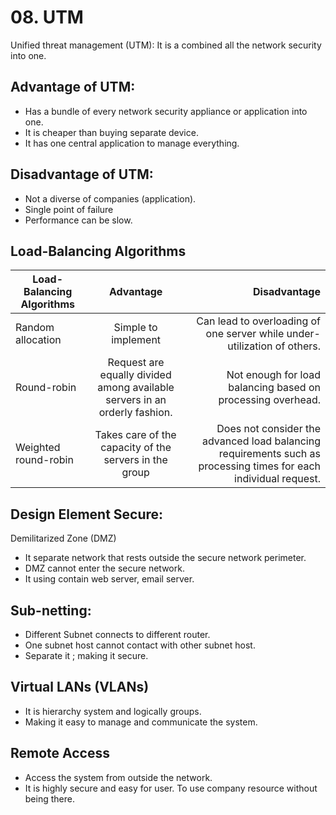 # 08. UTM 

Unified threat management (UTM): It is a combined all the network security into one.

Advantage of UTM:
-----------------
- Has a bundle of every network security appliance or application into one.
- It is cheaper than buying separate device.
- It has one central application to manage everything.

Disadvantage of UTM:
--------------------
- Not a diverse of companies (application).
- Single point of failure
- Performance can be slow.


Load-Balancing Algorithms
-------------------------

| Load-Balancing Algorithms	| Advantage  | Disadvantage  |
| ------------- |:-------------:| -----:|
| Random allocation |Simple to implement | Can lead to overloading of one server while under-utilization of others. |
|Round-robin | Request are equally divided among available servers in an orderly fashion.   | Not enough for load balancing based on processing overhead. |
| Weighted round-robin|Takes care of the capacity of the servers in the group | Does not consider the advanced load balancing requirements such as processing times for each individual request.|


Design Element Secure:
----------------------
Demilitarized Zone (DMZ) 
- It separate network that rests outside the secure network perimeter.
- DMZ cannot enter the secure network.
- It using contain web server, email server.

Sub-netting:
------------
- Different Subnet connects to different router.
- One subnet host cannot contact with other subnet host.
- Separate it ; making it secure.

Virtual LANs (VLANs) 
--------------------
- It is hierarchy system and logically groups.
- Making it easy to manage and communicate the system.

Remote Access
--------------
- Access the system from outside the network.
- It is highly secure and easy for user. To use company resource without being there.
